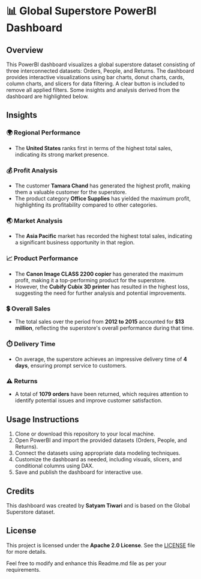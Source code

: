 # 📊 Global Superstore PowerBI Dashboard

## Overview
This PowerBI dashboard visualizes a global superstore dataset consisting of three interconnected datasets: Orders, People, and Returns. The dashboard provides interactive visualizations using bar charts, donut charts, cards, column charts, and slicers for data filtering. A clear button is included to remove all applied filters. Some insights and analysis derived from the dashboard are highlighted below.

## Insights

### 🌍 Regional Performance
- The **United States** ranks first in terms of the highest total sales, indicating its strong market presence.

### 💰 Profit Analysis
- The customer **Tamara Chand** has generated the highest profit, making them a valuable customer for the superstore.
- The product category **Office Supplies** has yielded the maximum profit, highlighting its profitability compared to other categories.

### 🌏 Market Analysis
- The **Asia Pacific** market has recorded the highest total sales, indicating a significant business opportunity in that region.

### 📈 Product Performance
- The **Canon Image CLASS 2200 copier** has generated the maximum profit, making it a top-performing product for the superstore.
- However, the **Cubify Cubix 3D printer** has resulted in the highest loss, suggesting the need for further analysis and potential improvements.

### 💲 Overall Sales
- The total sales over the period from **2012 to 2015** accounted for **$13 million**, reflecting the superstore's overall performance during that time.

### ⏱️ Delivery Time
- On average, the superstore achieves an impressive delivery time of **4 days**, ensuring prompt service to customers.

### ⚠️ Returns
- A total of **1079 orders** have been returned, which requires attention to identify potential issues and improve customer satisfaction.

## Usage Instructions
1. Clone or download this repository to your local machine.
2. Open PowerBI and import the provided datasets (Orders, People, and Returns).
3. Connect the datasets using appropriate data modeling techniques.
4. Customize the dashboard as needed, including visuals, slicers, and conditional columns using DAX.
5. Save and publish the dashboard for interactive use.

## Credits
This dashboard was created by **Satyam Tiwari** and is based on the Global Superstore dataset.

## License
This project is licensed under the **Apache 2.0 License**. See the [LICENSE](LICENSE) file for more details.

Feel free to modify and enhance this Readme.md file as per your requirements.
